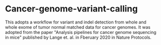 # Cancer-genome-variant-calling

This adopts a workflow for variant and indel detection from whole and whole exome of tumor normal matched data for cancer genomes. It was adopted from the paper "Analysis pipelines for cancer genome sequencing in mice" published by Lange et. al. in Fberuary 2020 in Nature Protocols.

